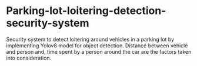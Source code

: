 # Parking-lot-loitering-detection-security-system
Security system to detect loitering around vehicles in a parking lot by implementing Yolov8 model for object detection. Distance between vehicle and person and, time spent by a person around the car are the factors taken into consideration.

